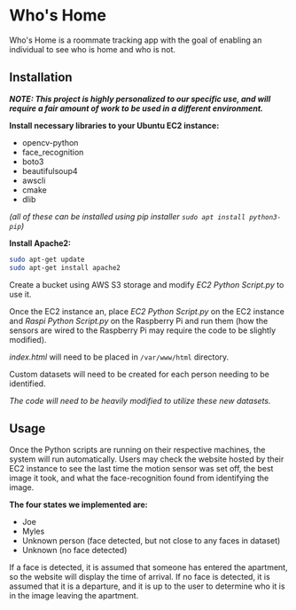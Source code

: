 # Who's Home

Who's Home is a roommate tracking app with the goal of enabling an individual to see who is home and who is not.  

## Installation

___NOTE: This project is highly personalized to our specific use, and will require a fair amount of work to be used in a different environment.___

__Install necessary libraries to your Ubuntu EC2 instance:__

  - opencv-python
  - face_recognition
  - boto3
  - beautifulsoup4
  - awscli
  - cmake
  - dlib

_(all of these can be installed using pip installer ```sudo apt install python3-pip```)_

__Install Apache2:__

```bash
sudo apt-get update
sudo apt-get install apache2
```

Create a bucket using AWS S3 storage and modify _EC2 Python Script.py_ to use it.

Once the EC2 instance an, place _EC2 Python Script.py_ on the EC2 instance and _Raspi Python Script.py_ on the Raspberry Pi and run them (how the sensors are wired to the Raspberry Pi may require the code to be slightly modified).

_index.html_ will need to be placed in ```/var/www/html``` directory.

Custom datasets will need to be created for each person needing to be identified. 

_The code will need to be heavily modified to utilize these new datasets._

## Usage

Once the Python scripts are running on their respective machines, the system will run automatically.  Users may check the website hosted by their EC2 instance to see the last time the motion sensor was set off, the best image it took, and what the face-recognition found from identifying the image.  

__The four states we implemented are:__

* Joe 
* Myles
* Unknown person (face detected, but not close to any faces in dataset)
* Unknown (no face detected)

If a face is detected, it is assumed that someone has entered the apartment, so the website will display the time of arrival.  If no face is detected, it is assumed that it is a departure, and it is up to the user to determine who it is in the image leaving the apartment.  
